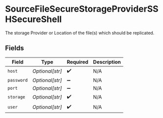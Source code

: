 # SourceFileSecureStorageProviderSSHSecureShell

The storage Provider or Location of the file(s) which should be replicated.


## Fields

| Field              | Type               | Required           | Description        |
| ------------------ | ------------------ | ------------------ | ------------------ |
| `host`             | *Optional[str]*    | :heavy_check_mark: | N/A                |
| `password`         | *Optional[str]*    | :heavy_minus_sign: | N/A                |
| `port`             | *Optional[str]*    | :heavy_minus_sign: | N/A                |
| `storage`          | *Optional[str]*    | :heavy_check_mark: | N/A                |
| `user`             | *Optional[str]*    | :heavy_check_mark: | N/A                |